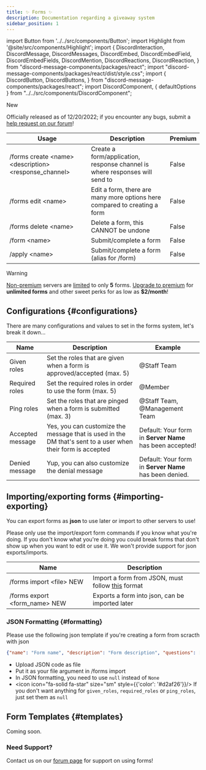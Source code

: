 ```yaml
---
title: ✨ Forms ✨
description: Documentation regarding a giveaway system
sidebar_position: 1
---
```


import Button from '../../src/components/Button';
import Highlight from '@site/src/components/Highlight';
import {
  DiscordInteraction,
  DiscordMessage,
  DiscordMessages,
  DiscordEmbed,
  DiscordEmbedField,
  DiscordEmbedFields,
  DiscordMention,
  DiscordReactions,
  DiscordReaction,
} from "discord-message-components/packages/react";
import "discord-message-components/packages/react/dist/style.css";
import {
  DiscordButton,
  DiscordButtons,
} from "discord-message-components/packages/react";
import DiscordComponent, { defaultOptions } from "../../src/components/DiscordComponent";

<div className="box gold no-background shadow">
<div className="title">
<icon icon="fa-solid fa-wand-magic-sparkles" size="sm" style={{'color': '#d2af26'}}/> New 
</div>
<p>Officially released as of 12/20/2022; if you encounter any bugs, submit a <a href="https://forum.servermanagerbot.ml">help request on our forum</a>!</p>
</div>

|     Usage               |  Description   | Premium |
| ----------------------- | ----------- | ----------- |
| <span className="mention">/forms create &lt;name&gt; &lt;description&gt; &lt;response_channel&gt;</span>  | Create a form/application, response channel is where responses will send to       |   False        |
| <span className="mention">/forms edit &lt;name&gt;</span>  | Edit a form, there are many more options here compared to creating a form       |   False        |
| <span className="mention">/forms delete &lt;name&gt;</span>  | Delete a form, this CANNOT be undone       |   False        |
| <span className="mention">/form &lt;name&gt;</span>  | Submit/complete a form       |   False        |
| <span className="mention">/apply &lt;name&gt;</span>  | Submit/complete a form (alias for <span className="mention">/form</span>)     |   False        |

<span className="box red no-background animation">
<div className="title">
<icon icon="fa-solid fa-hand"/> Warning
</div>
<p><a href="../premium">Non-premium</a> servers are <u>limited</u> to only <strong>5</strong> forms. <icon icon="fa-solid fa-wand-magic-sparkles" size="sm" style={{'color': '#d2af26'}}/> <a href="../premium">Upgrade to premium</a> for <strong>unlimited forms</strong> and other sweet perks for as low as <strong>$2/month</strong>!</p>
</span>

## <icon icon="fa-solid fa-gear"/> Configurations {#configurations}
There are many configurations and values to set in the forms system, let's break it down...

| Name | Description | Example |
| ----- | ----- | ----- |
| <span className="timestamp">Given roles</span>  | Set the roles that are given when a form is approved/accepted (max. 5) | <span className="mention">@Staff Team</span> |
| <span className="timestamp">Required roles</span>  | Set the required roles in order to use the form (max. 5) | <span className="mention">@Member</span> |
| <span className="timestamp">Ping roles</span>  | Set the roles that are pinged when a form is submitted (max. 3) | <span className="mention">@Staff Team</span>, <span className="mention">@Management Team</span> |
| <span className="timestamp">Accepted message</span>  | Yes, you can customize the message that is used in the DM that's sent to a user when their form is accepted | Default: Your form in **Server Name** has been accepted! |
| <span className="timestamp">Denied message</span>  | Yup, you can also customize the denial message | Default: Your form in **Server Name** has been denied. | 

## <icon icon="fa-solid fa-file-import"/> Importing/exporting forms {#importing-exporting}
You can export forms as **json** to use later or import to other servers to use! 

<div className="box red no-background shadow">
Please only use the import/export form commands if you know what you're doing. If you don't know what you're doing you could break forms that don't show up when you want to edit or use it. We won't provide support for json exports/imports.
</div>

| Name | Description |
| ----- | ----- |
| <span className="mention">/forms import &lt;file&gt;</span> <span className="blurple-background">NEW</span> | Import a form from JSON, must follow [this](#formatting) format |
| <span className="mention">/forms export &lt;form_name&gt;</span> <span className="blurple-background">NEW</span> | Exports a form into json, can be imported later |


### <icon icon="fa-solid fa-code"/> JSON Formatting {#formatting}
Please use the following json template if you're creating a form from scracth with json

```json
{"name": "Form name", "description": "Form description", "questions": ["Question 1", "Question 2", "Question 3"], "response_channel": VALID_CHANNEL_ID_INTEGER, "settings": {"given_roles": [ROLES_IDS_IN_LIST], "required_roles": [ROLE_IDS_IN_LIST], "ping_roles": [ROLE_IDS_IN_LIST], "accepted_message": "Put as `null` for default", "denied_message": "Put as `null` for default"}}
```

- Upload JSON code as file
- Put it as your <span className="timestamp">file</span> argument in <span className="mention">/forms import</span>
- In JSON formatting, you need to use `null` instead of `None`
- <icon icon="fa-solid fa-star" size="sm" style={{'color': '#d2af26'}}/> If you don't want anything for <code>given_roles</code>, <code>required_roles</code> or <code>ping_roles</code>, just set them as <code>null</code>

## <icon icon="fa-solid fa-folders"/> Form Templates {#templates}
Coming soon.

### Need Support?
Contact us on our [forum page](https://forum.servermanagerbot.ml) for support on using forms!
